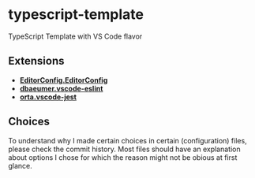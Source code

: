 # typescript-template

TypeScript Template with VS Code flavor

## Extensions

- [**EditorConfig.EditorConfig**](https://marketplace.visualstudio.com/items?itemName=EditorConfig.EditorConfig)
- [**dbaeumer.vscode-eslint**](https://marketplace.visualstudio.com/items?itemName=dbaeumer.vscode-eslint)
- [**orta.vscode-jest**](https://marketplace.visualstudio.com/items?itemName=Orta.vscode-jest)

## Choices

To understand why I made certain choices in certain (configuration) files, please check the commit history. Most files should have an explanation about options I chose for which the reason might not be obious at first glance.
